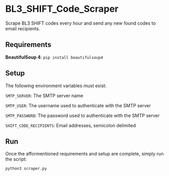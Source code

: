 # BL3_SHIFT_Code_Scraper
Scrape BL3 SHIFT codes every hour and send any new found codes to email recipients.

## Requirements
**BeautifulSoup 4**: `pip install beautifulsoup4`

## Setup
The following environment variables must exist:

`SMTP_SERVER`: The SMTP server name

`SMTP_USER`: The username used to authenticate with the SMTP server

`SMTP_PASSWORD`: The password used to authenticate with the SMTP server

`SHIFT_CODE_RECIPIENTS`: Email addresses, semicolon delimited

## Run
Once the afformentioned requirements and setup are complete, simply run the script:

`python3 scraper.py`
